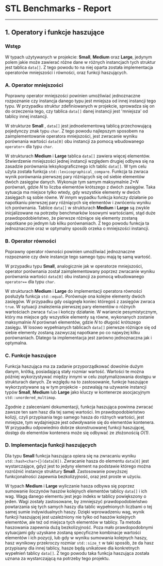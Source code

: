 # STL Benchmarks - Report
---
## 1. Operatory i funkcje haszujące
### Wstęp
W typach użytywanych w projekcie: **Small**, **Medium** oraz **Large**, jedynym polem jakie może zawierać różne dane w różnych instancjach tych struktur jest tablica `data[]`. Z tego powodu to na niej oparta została implementacja operatorów mniejszości i równości, oraz funkcji haszujących.
### A. Operator mniejszości
Poprawny operator mniejszości powinien umożliwiać jednoznaczne rozpoznanie czy instancja danego typu jest mniejsza od innej instancji tego typu. W przypadku struktur zdefiniowanych w projekcie, sprowadza się on do orzeczenia tego, czy tablica `data[]` danej instancji jest 'mniejsza' od tablicy innej instancji.

W strukturze **Small** , `data[]` jest jednoelementową tablicą przechowującą pojedynczy znak typu `char`. Z tego powodu najlepszym sposobem na zaimplementowanie operatora mniejszości, jest zwracanie wyniku porównania wartości `data[0]` obu instancji za pomocą wbudowanego `operator<` dla typu `char`.

W strukturach **Medium** i **Large** tablica `data[]` zawiera więcej elementów. Stwierdzenie mniejszości jednej instancji względem drugiej odbywa się na zasadzie porównania leksykograficznego ich tablic `data[]`. W tym celu użyta została funkcja `std::lexicographical_compare`. Funkcja ta zwraca wynik porównania pierwszej pary różniących się od siebie elementów dwóch zasięgów danych. Wykonuje tym samym maksymalnie *2\*N* porównań, gdzie *N* to liczba elementów krótszego z dwóch zasięgów. Taka sytuacja ma miejsce tylko wtedy, gdy wszystkie elementy w dwóch zasięgach są sobie równe. W innym wypadku funkcja kończy działanie po napotkaniu pierwszej pary różniących się elementów i zwróceniu wyniku ich porównania. Tablice `data[]` w strukturach **Medium** i **Large** są zwykle inicjalizowane na potrzeby benchmarków losowymi wartościami, stąd duże prawdopodobieństwo, że pierwsze różniące się elementy zostaną napotkane po jednym lub kilku porównaniach. Z tego powodu funkcja ta jednoznacznie oraz w optymalny sposób orzeka o mniejszości instancji. 
### B. Operator równości
Poprawny operator równości powinien umożliwiać jednoznaczne rozpoznanie czy dwie instancje tego samego typu mają tę samą wartość.

W przypadku typu **Small**, analogicznie jak w operatorze mniejszości, operator porównania został zaimplementowany poprzez zwracanie wyniku porównania wartości `data[0]` obu instancji za pomocą wbudowanego `operator==` dla typu `char`.

W strukturach **Medium** i **Large** do implementacji operatora równości posłużyła funkcja `std::equal`. Porównuje ona kolejne elementy dwóch zasięgów. W przypadku gdy osiągnęła koniec któregoś z zasięgów zwraca `true`. W sytuacji znalezienia pierwszej pary elementów o różnych wartościach zwraca `false` i kończy działanie. W wariancie pesymistycznym, który ma miejsce gdy wszystkie elementy są równe, wykonanych zostanie maksymalnie *N* porównań elementów, gdzie *N* to długość krótszego zasięgu. W losowo wypełnianych tablicach `data[]` pierwsze różniące się od siebie elementy zostaną zazwyczaj napotkane po co najwyżej kilku porównaniach. Dlatego ta implementacja jest zarówno jednoznaczna jak i optymalna.
### C. Funkcje haszujące
Funkcja haszująca ma za zadanie przyporządkować dowolnie dużym danym, krótką, posiadającą stały rozmiar wartość. Wartości te można później wykorzystywać między innymi w celu zoptymalizowania dostępu w strukturach danych. Ze względu na to zastosowanie, funkcje haszujące wykorzystywane są w tym projekcie - pozwalają na używanie instancji typów **Small**, **Medium** lub **Large** jako kluczy w kontenerze asocjacyjnym `std::unordered_multimap`. 

Zgodnie z zaleceniami dokumentacji, funkcja haszująca powinna zwracać zawsze ten sam hasz dla tej samej wartości. Im prawdopodobieństwo kolizji, czyli przypisania tego samego hasza do różnych wartości, jest mniejsze, tym wydajniejsze jest odwoływanie się do elementów kontenera. W przypadku odpowiednio dobrze skonstruowanej funkcji haszującej, dostęp do elementów kontenera może się odbywać ze złożonością *O(1)*.
### D. Implementacja funkcji haszujących
Dla typu **Small** funkcja haszująca opiera się na zwracaniu wyniku `std::hash<char>{}(data[0])`. Zwracanie hasza do elementu `data[0]` jest wystarczające, gdyż jest to jedyny element na podstawie którego można rozróżnić instancje struktury **Small**. Zastosowanie powyższej funkcjonalności zapewnia bezkolizyjność, oraz jest proste w użyciu.

W typach **Medium** i **Large** wyliczanie hasza odbywa się poprzez sumowanie iloczynów haszów kolejnych elementów tablicy `data[]` i ich wag. Wagą danego elementu jest jego indeks w tablicy powiększony o jeden. Wagi zostały zastosowane, by zmniejszyć prawdopodobieństwo powtarzania się tych samych haszy dla tablic wypełnionych liczbami o tej samej sumie indywidualnych haszy. Dzięki wprowadzeniu wag, wynik funkcji haszującej jest uzależniony nie tylko od haszów kolejnych elementów, ale też od miejsca tych elementów w tablicy. Ta metoda haszowania zapewnia dużą bezkolizyjność. Poza mało prawdopodobnymi sytuacjami gdy uzyskane zostaną specyficzne kombinacje wartości elementów i ich pozycji, lub gdy w wyniku sumowania kolejnych haszy, hasz wynikowy przekroczy rozmiar `std::size_t` w taki sposób, że da hasz przypisany dla innej tablicy, hasze będą unikatowe dla konkretnych wypełnień tablicy `data[]`. Z tego powodu taka funkcja haszująca została uznana za wystarczającą na potrzeby tego projektu.